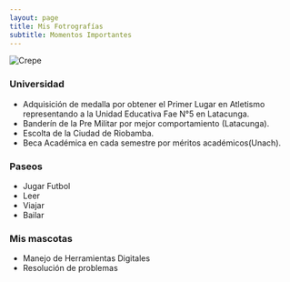 ```yaml
---
layout: page
title: Mis Fotrografías 
subtitle: Momentos Importantes  
---
```

![Crepe](https://drive.google.com/file/d/1I6vL02QduKjW0cRoGGSei33PjoA3pQEB/view?usp=sharing)
### Universidad
<ul>
<li> Adquisición de medalla por obtener el Primer Lugar en Atletismo representando a la Unidad Educativa Fae N°5 en Latacunga.</li>
<li>Banderín de la Pre Militar por mejor comportamiento (Latacunga).</li>
<li>Escolta de la Ciudad de Riobamba.</li>
<li>Beca Académica en cada semestre por méritos académicos(Unach).</li>
</ul>

### Paseos
<ul>
<li>Jugar Futbol </li>
<li>Leer</li>
<li>Viajar</li>
<li>Bailar</li>
</ul>

### Mis mascotas
<ul>
<li>Manejo de Herramientas Digitales</li>
<li>Resolución de problemas</li>
</ul>



